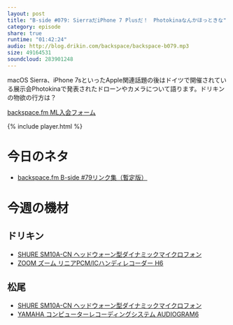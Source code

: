 ```yaml
---
layout: post
title: "B-side #079: SierraだiPhone 7 Plusだ！　Photokinaなんかほっときな"
category: episode
share: true
runtime: "01:42:24"
audio: http://blog.drikin.com/backspace/backspace-b079.mp3
size: 49164531
soundcloud: 283901248   
---
```


macOS Sierra、iPhone 7sといったApple関連話題の後はドイツで開催されている展示会Photokinaで発表されたドローンやカメラについて語ります。ドリキンの物欲の行方は？

[backspace.fm ML入会フォーム](http://backspace.us11.list-manage.com/subscribe?u=09c933bd3997c1d16dbed156a&id=84b6529b91)

{% include player.html %}

# 今日のネタ

* [backspace.fm B-side #79リンク集（暫定版）](https://blog.backspace.fm/backspace-fm-b-side-79%E3%83%AA%E3%83%B3%E3%82%AF%E9%9B%86-%E6%9A%AB%E5%AE%9A%E7%89%88-6f0cfcd9cb72#.2hkf50bng)


# 今週の機材

## ドリキン
* [SHURE  SM10A-CN ヘッドウォーン型ダイナミックマイクロフォン](http://amzn.to/1LXIGkV) 
* [ZOOM ズーム リニアPCM/ICハンディレコーダー H6](http://amzn.to/29BOo5n)

## 松尾
* [SHURE  SM10A-CN ヘッドウォーン型ダイナミックマイクロフォン](http://amzn.to/1LXIGkV) 
* [YAMAHA コンピューターレコーディングシステム AUDIOGRAM6](http://amzn.to/1Rsyq5W)

